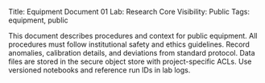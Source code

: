 Title: Equipment Document 01
Lab: Research Core
Visibility: Public
Tags: equipment, public

This document describes procedures and context for public equipment.
All procedures must follow institutional safety and ethics guidelines.
Record anomalies, calibration details, and deviations from standard protocol.
Data files are stored in the secure object store with project-specific ACLs.
Use versioned notebooks and reference run IDs in lab logs.
